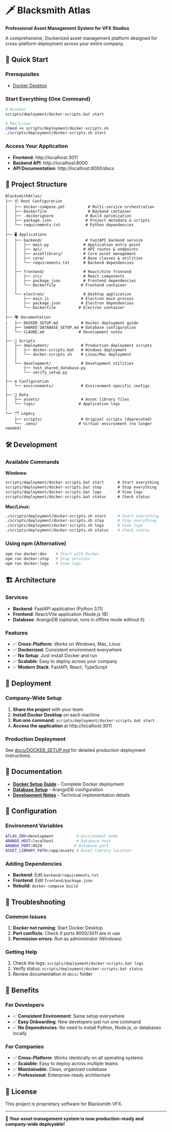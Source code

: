 # 🗡️ Blacksmith Atlas

**Professional Asset Management System for VFX Studios**

A comprehensive, Dockerized asset management platform designed for cross-platform deployment across your entire company.

## 🚀 Quick Start

### Prerequisites
- [Docker Desktop](https://www.docker.com/products/docker-desktop/)

### Start Everything (One Command)
```bash
# Windows
scripts/deployment/docker-scripts.bat start

# Mac/Linux
chmod +x scripts/deployment/docker-scripts.sh
./scripts/deployment/docker-scripts.sh start
```

### Access Your Application
- **Frontend**: http://localhost:3011
- **Backend API**: http://localhost:8000
- **API Documentation**: http://localhost:8000/docs

## 📁 Project Structure

```
BlacksmithAtlas/
├── 📦 Root Configuration
│   ├── docker-compose.yml          # Multi-service orchestration
│   ├── Dockerfile                  # Backend container
│   ├── .dockerignore              # Build optimization
│   ├── package.json               # Project metadata & scripts
│   └── requirements.txt           # Python dependencies
│
├── 🖥️ Applications
│   ├── backend/                   # FastAPI backend service
│   │   ├── main.py               # Application entry point
│   │   ├── api/                  # API routes & endpoints
│   │   ├── assetlibrary/         # Core asset management
│   │   ├── core/                 # Base classes & utilities
│   │   └── requirements.txt      # Backend dependencies
│   │
│   ├── frontend/                 # React/Vite frontend
│   │   ├── src/                  # React components
│   │   ├── package.json          # Frontend dependencies
│   │   └── Dockerfile           # Frontend container
│   │
│   └── electron/                 # Desktop application
│       ├── main.js              # Electron main process
│       ├── package.json         # Electron dependencies
│       └── Dockerfile          # Electron container
│
├── 📚 Documentation
│   ├── DOCKER_SETUP.md          # Docker deployment guide
│   ├── SHARED_DATABASE_SETUP.md # Database configuration
│   └── CLAUDE.md               # Development notes
│
├── 🔧 Scripts
│   ├── deployment/              # Production deployment scripts
│   │   ├── docker-scripts.bat   # Windows deployment
│   │   └── docker-scripts.sh    # Linux/Mac deployment
│   │
│   └── development/             # Development utilities
│       ├── test_shared_database.py
│       └── verify_setup.py
│
├── ⚙️ Configuration
│   └── environments/            # Environment-specific configs
│
├── 📁 Data
│   ├── assets/                  # Asset library files
│   └── logs/                   # Application logs
│
└── 🗂️ Legacy
    ├── scripts/                 # Original scripts (deprecated)
    └── .venv/                  # Virtual environment (no longer needed)
```

## 🛠️ Development

### Available Commands

**Windows:**
```cmd
scripts/deployment/docker-scripts.bat start      # Start everything
scripts/deployment/docker-scripts.bat stop       # Stop everything
scripts/deployment/docker-scripts.bat logs       # View logs
scripts/deployment/docker-scripts.bat status     # Check status
```

**Mac/Linux:**
```bash
./scripts/deployment/docker-scripts.sh start     # Start everything
./scripts/deployment/docker-scripts.sh stop      # Stop everything
./scripts/deployment/docker-scripts.sh logs      # View logs
./scripts/deployment/docker-scripts.sh status    # Check status
```

### Using npm (Alternative)
```bash
npm run docker:dev    # Start with Docker
npm run docker:stop   # Stop services
npm run docker:logs   # View logs
```

## 🏗️ Architecture

### Services
- **Backend**: FastAPI application (Python 3.11)
- **Frontend**: React/Vite application (Node.js 18)
- **Database**: ArangoDB (optional, runs in offline mode without it)

### Features
- ✅ **Cross-Platform**: Works on Windows, Mac, Linux
- ✅ **Dockerized**: Consistent environment everywhere
- ✅ **No Setup**: Just install Docker and run
- ✅ **Scalable**: Easy to deploy across your company
- ✅ **Modern Stack**: FastAPI, React, TypeScript

## 🚀 Deployment

### Company-Wide Setup
1. **Share the project** with your team
2. **Install Docker Desktop** on each machine
3. **Run one command**: `scripts/deployment/docker-scripts.bat start`
4. **Access the application** at http://localhost:3011

### Production Deployment
See [docs/DOCKER_SETUP.md](docs/DOCKER_SETUP.md) for detailed production deployment instructions.

## 📖 Documentation

- **[Docker Setup Guide](docs/DOCKER_SETUP.md)** - Complete Docker deployment
- **[Database Setup](docs/SHARED_DATABASE_SETUP.md)** - ArangoDB configuration
- **[Development Notes](docs/CLAUDE.md)** - Technical implementation details

## 🔧 Configuration

### Environment Variables
```bash
ATLAS_ENV=development          # Environment mode
ARANGO_HOST=localhost          # Database host
ARANGO_PORT=8529              # Database port
ASSET_LIBRARY_PATH=/app/assets # Asset library location
```

### Adding Dependencies
- **Backend**: Edit `backend/requirements.txt`
- **Frontend**: Edit `frontend/package.json`
- **Rebuild**: `docker-compose build`

## 🐛 Troubleshooting

### Common Issues
1. **Docker not running**: Start Docker Desktop
2. **Port conflicts**: Check if ports 8000/3011 are in use
3. **Permission errors**: Run as administrator (Windows)

### Getting Help
1. Check the logs: `scripts/deployment/docker-scripts.bat logs`
2. Verify status: `scripts/deployment/docker-scripts.bat status`
3. Review documentation in `docs/` folder

## 🎯 Benefits

### For Developers
- ✅ **Consistent Environment**: Same setup everywhere
- ✅ **Easy Onboarding**: New developers just run one command
- ✅ **No Dependencies**: No need to install Python, Node.js, or databases locally

### For Companies
- ✅ **Cross-Platform**: Works identically on all operating systems
- ✅ **Scalable**: Easy to deploy across multiple teams
- ✅ **Maintainable**: Clean, organized codebase
- ✅ **Professional**: Enterprise-ready architecture

## 📄 License

This project is proprietary software for Blacksmith VFX.

---

**🎉 Your asset management system is now production-ready and company-wide deployable!** 